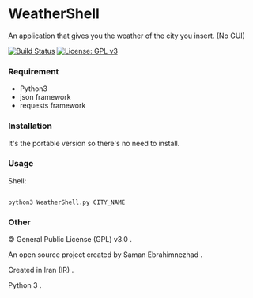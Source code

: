                                                              
# WeatherShell
An application that gives you the weather of the city you insert. (No GUI)

[![Build Status](https://travis-ci.org/ali-irawan/xtra.svg?branch=master)](https://samebison.ir)
[![License: GPL v3](https://img.shields.io/badge/License-GPLv3-blue.svg)](https://www.gnu.org/licenses/gpl-3.0)

### Requirement

* Python3
* json framework
* requests framework

### Installation

It's the portable version so there's no need to install.

### Usage

Shell:

```shell

python3 WeatherShell.py CITY_NAME

```
### Other

🄯 General Public License (GPL) v3.0 .

An open source project created by Saman Ebrahimnezhad .

Created in Iran (IR) .

Python 3 .
